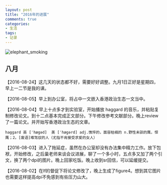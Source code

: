 ```yaml
---
layout: post
title: "2016年的进展"
comments: true
categories:
- 生活
tags:
- 记录
---
```


![elephant_smoking](http://oaf2qt3yk.bkt.clouddn.com/67d2a8bc0f1dca86a4cf4d541574e518.png)



## 八月
【2016-08-24】这几天的状态都不好，需要好好调整。九月1日正好是星期四，早上一二节是我的课。

【2016-08-05】早上到办公室，将占中一文嵌入香港政治生态一文当中。

【2016-08-04】早上十点多才到实验室，开始播放 haggard 的音乐，并粘贴复制修改论文。到十二点基本完成正文部分。下午修改参考文献部分。晚上review了一篇论文。并开始写香港政治生态的文章。

    haggard 英 [ˈhægəd]  美 [ˈhægərd] adj.憔悴的，面容枯槁的 n.野性未驯的鹰，悍鹰；2。[废语]难驾驭的人（尤指不肯接受求爱的女人）


【2016-08-03】进入了拖延症，虽然在办公室却没有办法集中精力工作。放下包袱，开始修改，之后巢老师来谈会议进展，聊了一个多小时，五点多又加了两个引文，换了两个dpi的图片。晚上回家吃饭。晚上收到sr回信，可以延缓提交。

【2016-08-02】在lf的督促下将论文修改了，晚上生成了figure4。想到其它图片也需要这样提高dpi不免感到有些压力山大。
